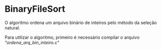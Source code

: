 # BinaryFileSort

  O algoritmo ordena um arquivo binário de inteiros pelo método da seleção natural.
  
  Para utilizar o algoritmo, primeiro é necessário compilar o arquivo _*"ordena_arq_bin_inteiro.c"*_
